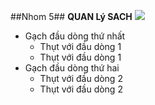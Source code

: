 
##Nhom 5##
**QUAN Lý SACH**
<img src="http://imgur.com/0pR2hXP">
- Gạch đầu dòng thứ nhất
  <ul>
  <li>Thụt với đầu dòng 1</li>
  <li>Thụt với đầu dòng 1</li>
  </ul>
- Gạch đầu dòng thứ hai
  <ul>
  <li>Thụt với đầu dòng 2</li>
  <li>Thụt với đầu dòng 2</li>
  </ul>
<blockquote class="imgur-embed-pub" lang="en" data-id="a/IZFh2"><a href="//imgur.com/IZFh2"></a></blockquote><script async src="//s.imgur.com/min/embed.js" charset="utf-8"></script>
